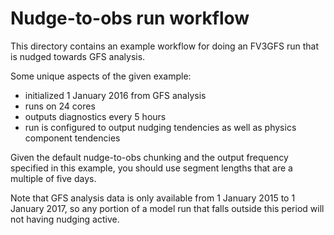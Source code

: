 # Nudge-to-obs run workflow

This directory contains an example workflow for doing an FV3GFS run
that is nudged towards GFS analysis.

Some unique aspects of the given example:
- initialized 1 January 2016 from GFS analysis
- runs on 24 cores
- outputs diagnostics every 5 hours
- run is configured to output nudging tendencies as well as physics component tendencies

Given the default nudge-to-obs chunking and the output frequency specified in this example,
you should use segment lengths that are a multiple of five days.

Note that GFS analysis data is only available from 1 January 2015 to 1 January 2017, so
any portion of a model run that falls outside this period will not having nudging active.